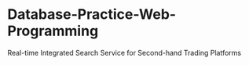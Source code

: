 # Database-Practice-Web-Programming
Real-time Integrated Search Service for Second-hand Trading Platforms
